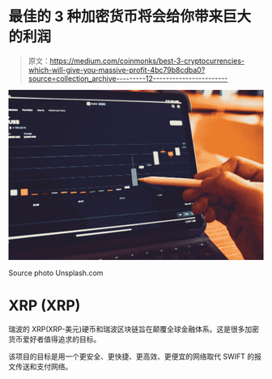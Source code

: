 # 最佳的 3 种加密货币将会给你带来巨大的利润

> 原文：<https://medium.com/coinmonks/best-3-cryptocurrencies-which-will-give-you-massive-profit-4bc79b8cdba0?source=collection_archive---------12----------------------->

![](img/68fc47e29e54b25856b649a9e5e55121.png)

Source photo Unsplash.com

# XRP (XRP)

瑞波的 XRP(XRP-美元)硬币和瑞波区块链旨在颠覆全球金融体系。这是很多加密货币爱好者值得追求的目标。

该项目的目标是用一个更安全、更快捷、更高效、更便宜的网络取代 SWIFT 的报文传送和支付网络。